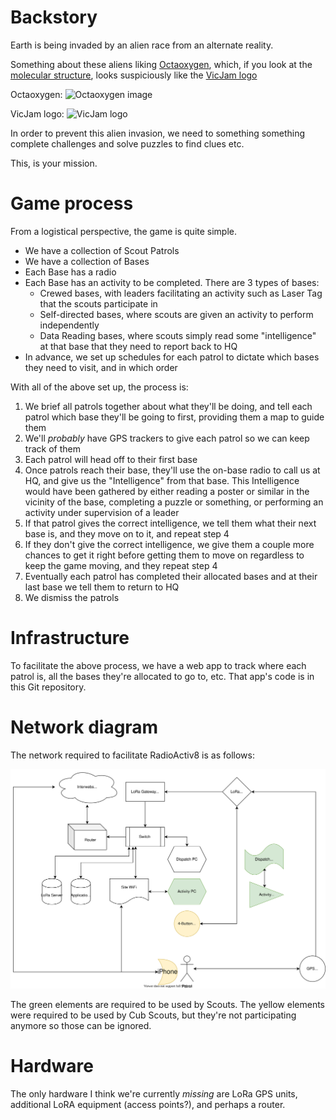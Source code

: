 # Backstory

Earth is being invaded by an alien race from an alternate reality.

Something about these aliens liking [Octaoxygen](https://en.wikipedia.org/wiki/Octaoxygen), which, if you look at the [molecular structure](https://upload.wikimedia.org/wikipedia/commons/thumb/e/e9/Octaoxygen-from-xtal-3D-balls.png/170px-Octaoxygen-from-xtal-3D-balls.png), looks suspiciously like the [VicJam logo](https://static.wixstatic.com/media/03c781_2f5a12acf0354813906a5bacf4b4d839~mv2.png/v1/fill/w_201,h_271,al_c,q_85,usm_0.66_1.00_0.01/03c781_2f5a12acf0354813906a5bacf4b4d839~mv2.webp)

Octaoxygen: ![Octaoxygen image](https://upload.wikimedia.org/wikipedia/commons/thumb/e/e9/Octaoxygen-from-xtal-3D-balls.png/170px-Octaoxygen-from-xtal-3D-balls.png)

VicJam logo: ![VicJam logo](https://static.wixstatic.com/media/03c781_2f5a12acf0354813906a5bacf4b4d839~mv2.png/v1/fill/w_201,h_271,al_c,q_85,usm_0.66_1.00_0.01/03c781_2f5a12acf0354813906a5bacf4b4d839~mv2.webp)

In order to prevent this alien invasion, we need to something something complete challenges and solve puzzles to find clues etc.

This, is your mission.

# Game process

From a logistical perspective, the game is quite simple.

* We have a collection of Scout Patrols
* We have a collection of Bases
* Each Base has a radio
* Each Base has an activity to be completed. There are 3 types of bases:
  * Crewed bases, with leaders facilitating an activity such as Laser Tag that the scouts participate in
  * Self-directed bases, where scouts are given an activity to perform independently
  * Data Reading bases, where scouts simply read some "intelligence" at that base that they need to report back to HQ
* In advance, we set up schedules for each patrol to dictate which bases they need to visit, and in which order

With all of the above set up, the process is:

1. We brief all patrols together about what they'll be doing, and tell each patrol which base they'll be going to first, providing them a map to guide them
2. We'll *probably* have GPS trackers to give each patrol so we can keep track of them
3. Each patrol will head off to their first base
4. Once patrols reach their base, they'll use the on-base radio to call us at HQ, and give us the "Intelligence" from that base. This Intelligence would have been gathered by either reading a poster or similar in the vicinity of the base, completing a puzzle or something, or performing an activity under supervision of a leader
5. If that patrol gives the correct intelligence, we tell them what their next base is, and they move on to it, and repeat step 4
6. If they don't give the correct intelligence, we give them a couple more chances to get it right before getting them to move on regardless to keep the game moving, and they repeat step 4
7. Eventually each patrol has completed their allocated bases and at their last base we tell them to return to HQ
8. We dismiss the patrols

# Infrastructure

To facilitate the above process, we have a web app to track where each patrol is, all the bases they're allocated to go to, etc. That app's code is in this Git repository.


# Network diagram

The network required to facilitate RadioActiv8 is as follows:

![Network Diagram](diagrams/network_diagram.svg)

The green elements are required to be used by Scouts. The yellow elements were required to be used by Cub Scouts, but they're not participating anymore so those can be ignored.

# Hardware

The only hardware I think we're currently *missing* are LoRa GPS units, additional LoRA equipment (access points?), and perhaps a router.
